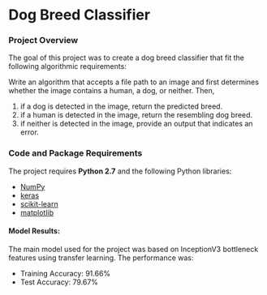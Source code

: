 # Dog Breed Classifier

### Project Overview

The goal of this project was to create a dog breed classifier that fit the following algorithmic requirements:

Write an algorithm that accepts a file path to an image and first determines whether the image contains a human, a dog, or neither. Then,
1. if a dog is detected in the image, return the predicted breed.
2. if a human is detected in the image, return the resembling dog breed.
3. if neither is detected in the image, provide an output that indicates an error.

### Code and Package Requirements

The project requires **Python 2.7** and the following Python libraries:

- [NumPy](http://www.numpy.org/)
- [keras](https://keras.io/)
- [scikit-learn](http://scikit-learn.org/stable/)
- [matplotlib](http://matplotlib.org/)

#### Model Results: 
The main model used for the project was based on InceptionV3 bottleneck features using transfer learning. The performance was:
- Training Accuracy: 91.66%
- Test Accuracy: 79.67%
